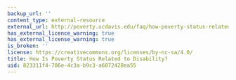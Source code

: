 ```yaml
---
backup_url: ''
content_type: external-resource
external_url: http://poverty.ucdavis.edu/faq/how-poverty-status-related-disability
has_external_licence_warning: true
has_external_license_warning: true
is_broken: ''
license: https://creativecommons.org/licenses/by-nc-sa/4.0/
title: How Is Poverty Status Related to Disability?
uid: 823311f4-706e-4c3a-b9c3-a6072428ea55
---
```

